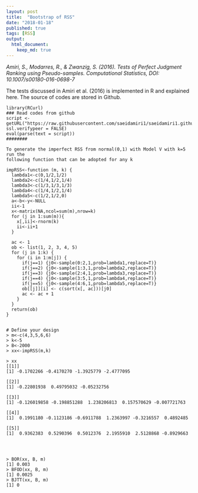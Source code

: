 ```yaml
---
layout: post
title:  "Bootstrap of RSS"
date: "2018-01-18"
published: true
tags: [RSS]
output:
  html_document:
    keep_md: true
---
```






*Amiri, S., Modarres, R., & Zwanzig, S. (2016). Tests of Perfect Judgment Ranking using Pseudo-samples.
Computational Statistics, DOI: 10.1007/s00180-016-0698-7*


The tests discussed in Amiri et al. (2016) is implemented in R and explained here.
The source of codes are stored in Github. 


```{}
library(RCurl)
### Read codes from github
script <- getURL("https://raw.githubusercontent.com/saeidamiri1/saeidamiri1.github.io/master/codes/PRSS/PRSS.R", ssl.verifypeer = FALSE)
eval(parse(text = script))
########

To generate the imperfect RSS from normal(0,1) with Model V with k=5  run the 
following function that can be adopted for any k
 
impRSS<-function (m, k) {
  lambda1<-c(0,1/2,1/2)
  lambda2<-c(1/4,1/2,1/4)
  lambda3<-c(1/3,1/3,1/3)
  lambda4<-c(1/4,1/2,1/4)
  lambda5<-c(1/2,1/2,0)
  a<-b<-y<-NULL
  ii<-1
  x<-matrix(NA,ncol=sum(m),nrow=k)
  for (j in 1:sum(m)){
    x[,ii]<-rnorm(k)
    ii<-ii+1
  }

  ac <- 1
  ob <- list(1, 2, 3, 4, 5)
  for (j in 1:k) {
    for (i in 1:m[j]) {
      if(j==1) {j0<-sample(0:2,1,prob=lambda1,replace=T)}
      if(j==2) {j0<-sample(1:3,1,prob=lambda2,replace=T)}
      if(j==3) {j0<-sample(2:4,1,prob=lambda3,replace=T)}
      if(j==4) {j0<-sample(3:5,1,prob=lambda4,replace=T)}
      if(j==5) {j0<-sample(4:6,1,prob=lambda5,replace=T)}
      ob[[j]][i] <- c(sort(x[, ac]))[j0]
      ac <- ac + 1
    }
  }
  return(ob)
}


# Define your design 
> m<-c(4,3,5,6,6)
> k<-5
> B<-2000
> xx<-impRSS(m,k)

> xx
[[1]]
[1] -0.1702266 -0.4170270 -1.3925779 -2.4777095

[[2]]
[1] -0.22801938  0.49795032 -0.05232756

[[3]]
[1] -0.126019858 -0.198851288  1.238206813  0.157570629 -0.007721763

[[4]]
[1]  0.1991180 -0.1123186 -0.6911788  1.2363997 -0.3216557  0.4892485

[[5]]
[1]  0.9362383  0.5290396  0.5012376  2.1955910  2.5128868 -0.8929663




> BOR(xx, B, m)
[1] 0.003
> BFOD(xx, B, m)
[1] 0.0025
> BJTT(xx, B, m)
[1] 0
```

